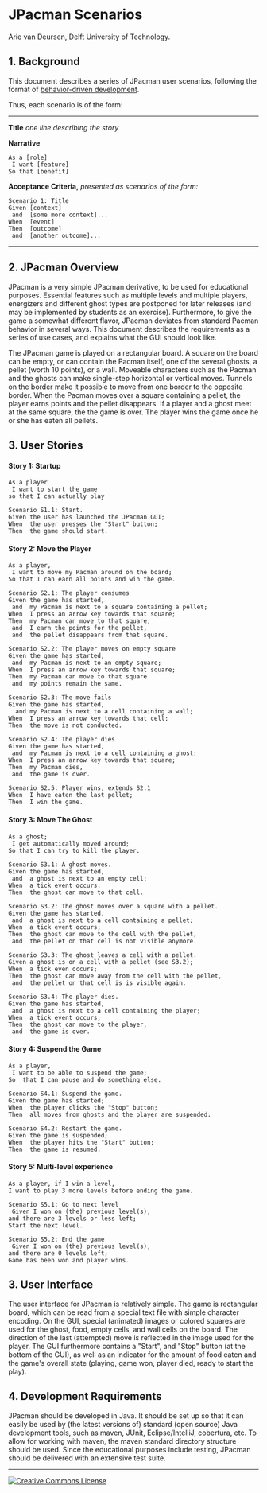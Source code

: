 JPacman Scenarios
=================

Arie van Deursen, Delft University of Technology.


## 1. Background

This document describes a series of JPacman user scenarios, following the format of [behavior-driven development](http://dannorth.net/whats-in-a-story/).

Thus, each scenario is of the form:

---
 **Title** _one line describing the story_

**Narrative**

    As a [role]
     I want [feature]
    So that [benefit]

**Acceptance Criteria,** _presented as scenarios of the form:_

    Scenario 1: Title
    Given [context]
     and  [some more context]...
    When  [event] 
    Then  [outcome]
     and  [another outcome]...
----


## 2. JPacman Overview

JPacman is a very simple JPacman derivative, to be used for educational purposes. Essential features such as multiple levels and multiple players, energizers and different ghost types are postponed for later releases (and may be implemented by students as an exercise).  Furthermore, to give the game a somewhat different flavor, JPacman deviates from standard Pacman behavior in several ways.  This document describes the requirements as a series of use cases, and explains what the GUI should look like.

The JPacman game is played on a rectangular board.  A square on the board can be empty, or can contain the Pacman itself, one of the several ghosts, a pellet (worth 10 points), or a wall. Moveable characters such as the Pacman and the ghosts can make single-step horizontal or vertical moves.  Tunnels on the border make it possible to move from one border to the opposite border.  When the Pacman moves over a square containing a pellet, the player earns points and the pellet disappears. If a player and a ghost meet at the same square, the the game is over. The player wins the game once he or she has eaten all pellets.


## 3. User Stories

#### Story 1: Startup

```
As a player
 I want to start the game
so that I can actually play
 
Scenario S1.1: Start.
Given the user has launched the JPacman GUI;
When  the user presses the "Start" button;
Then  the game should start.
```


#### Story 2: Move the Player

```
As a player, 
 I want to move my Pacman around on the board;
So that I can earn all points and win the game.

Scenario S2.1: The player consumes
Given the game has started,
 and  my Pacman is next to a square containing a pellet;
When  I press an arrow key towards that square;
Then  my Pacman can move to that square,
 and  I earn the points for the pellet,
 and  the pellet disappears from that square.

Scenario S2.2: The player moves on empty square
Given the game has started,
 and  my Pacman is next to an empty square;
When  I press an arrow key towards that square;
Then  my Pacman can move to that square
 and  my points remain the same.

Scenario S2.3: The move fails
Given the game has started,
  and my Pacman is next to a cell containing a wall;
When  I press an arrow key towards that cell;
Then  the move is not conducted.

Scenario S2.4: The player dies
Given the game has started,
 and  my Pacman is next to a cell containing a ghost;
When  I press an arrow key towards that square;
Then  my Pacman dies,
 and  the game is over.
  
Scenario S2.5: Player wins, extends S2.1
When  I have eaten the last pellet;
Then  I win the game.
```


#### Story 3: Move The Ghost
```
As a ghost;
 I get automatically moved around;
So that I can try to kill the player.

Scenario S3.1: A ghost moves.
Given the game has started,
 and  a ghost is next to an empty cell;
When  a tick event occurs;
Then  the ghost can move to that cell.

Scenario S3.2: The ghost moves over a square with a pellet.
Given the game has started,
 and  a ghost is next to a cell containing a pellet;
When  a tick event occurs;
Then  the ghost can move to the cell with the pellet,
 and  the pellet on that cell is not visible anymore.

Scenario S3.3: The ghost leaves a cell with a pellet.
Given a ghost is on a cell with a pellet (see S3.2);
When  a tick even occurs;
Then  the ghost can move away from the cell with the pellet,
 and  the pellet on that cell is is visible again.

Scenario S3.4: The player dies.
Given the game has started,
 and  a ghost is next to a cell containing the player;
When  a tick event occurs;
Then  the ghost can move to the player,
 and  the game is over.
```

#### Story 4: Suspend the Game

```
As a player,
 I want to be able to suspend the game;
So  that I can pause and do something else.

Scenario S4.1: Suspend the game.
Given the game has started;
When  the player clicks the "Stop" button;
Then  all moves from ghosts and the player are suspended.

Scenario S4.2: Restart the game.
Given the game is suspended;
When  the player hits the "Start" button;
Then  the game is resumed.
```

#### Story 5: Multi-level experience
```
As a player, if I win a level, 
I want to play 3 more levels before ending the game.

Scenario S5.1: Go to next level
 Given I won on (the) previous level(s),
and there are 3 levels or less left;
Start the next level.

Scenario S5.2: End the game
 Given I won on (the) previous level(s),
and there are 0 levels left;
Game has been won and player wins.
```

## 3. User Interface

The user interface for JPacman is relatively simple.  The game is
rectangular board, which can be read from a special text file with
simple character encoding. On the GUI, special (animated) images or
colored squares are used for the ghost, food, empty cells, and wall
cells on the board.  The direction of the last (attempted) move is
reflected in the image used for the player. The GUI furthermore
contains a "Start", and "Stop" button (at the bottom of the
GUI), as well as an indicator for the amount of food eaten and the
game's overall state (playing, game won, player died, ready to start
the play). 

## 4. Development Requirements

JPacman should be developed in Java. It should be set up so that it
can easily be used by (the latest versions of) standard (open source) Java development tools, such as maven, JUnit, Eclipse/IntelliJ, cobertura, etc. To allow for working with maven, the maven standard directory structure should be used.  Since the educational purposes include testing, JPacman should be delivered with an extensive test suite.

----
[![Creative Commons License](http://i.creativecommons.org/l/by-sa/4.0/88x31.png)](http://creativecommons.org/licenses/by-sa/4.0/)
